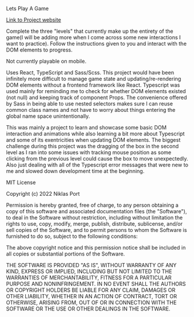 Lets Play A Game

[Link to Project website](https://lets-play-some-games.herokuapp.com/)

Complete the three "levels" that currently make up the entirety of the game(I will be adding more when I come across some new interactions I want to practice). Follow the instructions given to you and interact with the DOM elements to progress.

Not currently playable on mobile.

Uses React, TypeScript and Sass/Scss. This project would have been infinitely more difficult to manage game state and updating/re-rendering DOM elements without a frontend framework like React. Typescript was used mainly for reminding me to check for whether DOM elements existed (not null) and keeping track of component Props. The convenience offered by Sass in being able to use nested selectors makes sure I can reuse common class names and not have to worry about things entering the global name space unintentionally.

This was mainly a project to learn and showcase some basic DOM interaction and animations while also learning a bit more about Typescript and some of its exentricities when updating DOM elements. The biggest challenge during this project was the dragging of the box in the second level as I ran into some issues with tracking mouse position as some clicking from the previous level could cause the box to move unexpectedly. Also just dealing with all of the Typescript error messages that were new to me and slowed down development time at the beginning.

MIT License

Copyright (c) 2022 Niklas Port

Permission is hereby granted, free of charge, to any person obtaining a copy
of this software and associated documentation files (the "Software"), to deal
in the Software without restriction, including without limitation the rights
to use, copy, modify, merge, publish, distribute, sublicense, and/or sell
copies of the Software, and to permit persons to whom the Software is
furnished to do so, subject to the following conditions:

The above copyright notice and this permission notice shall be included in all
copies or substantial portions of the Software.

THE SOFTWARE IS PROVIDED "AS IS", WITHOUT WARRANTY OF ANY KIND, EXPRESS OR
IMPLIED, INCLUDING BUT NOT LIMITED TO THE WARRANTIES OF MERCHANTABILITY,
FITNESS FOR A PARTICULAR PURPOSE AND NONINFRINGEMENT. IN NO EVENT SHALL THE
AUTHORS OR COPYRIGHT HOLDERS BE LIABLE FOR ANY CLAIM, DAMAGES OR OTHER
LIABILITY, WHETHER IN AN ACTION OF CONTRACT, TORT OR OTHERWISE, ARISING FROM,
OUT OF OR IN CONNECTION WITH THE SOFTWARE OR THE USE OR OTHER DEALINGS IN THE
SOFTWARE.
